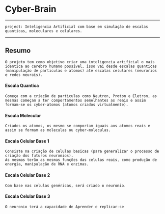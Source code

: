 # Cyber-Brain

---
    project: Inteligencia Artificial com base em simulação de escalas quanticas, moleculares e celulares.
---
## Resumo
    O projeto tem como objetivo criar uma inteligencia artificial o mais identica ao cerebro humano possivel, isso vai desde escalas quanticas (manipulação de particulas e atomos) até escalas celulares (neurorios e redes neurais).
#### Escala Quantica
    Começa com a criação de particulas como Neutron, Proton e Eletron, as mesmas começam a ter comportamentos semelhantes as reais e assim formam-se os cyber-atomos (atomos criados virtualmente).
#### Escala Molecular
    Criados os atomos, os mesmo se comportam iguais aos atomos reais e assim se formam as moleculas ou cyber-moleculas.
#### Escala Celular Base 1
    Consiste na criação de celulas basicas (para generalizar o processo de criação dos futuros neuronios).
    As mesmas terão as mesmas funções das celulas reais, como produção de energia, manipulação de RNA e enzimas.
#### Escala Celular Base 2
    Com base nas celulas genéricas, será criado o neuronio.
#### Escala Celular Base 3
    O neuronio terá a capacidade de Aprender e replicar-se
